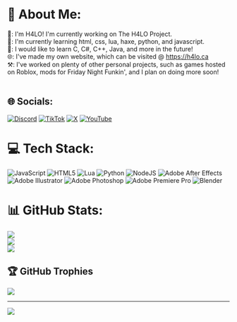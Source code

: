 # 💫 About Me:
🪽: I'm H4LO! I'm currently working on The H4LO Project.<br>📝: I'm currently learning html, css, lua, haxe, python, and javascript.<br>🏫: I would like to learn C, C#, C++, Java, and more in the future!<br>🌐: I've made my own website, which can be visited @ https://h4lo.ca<br>⚒️: I've worked on plenty of other personal projects, such as games hosted on Roblox, mods for Friday Night Funkin', and I plan on doing more soon!<br><br>


## 🌐 Socials:
[![Discord](https://img.shields.io/badge/Discord-%237289DA.svg?logo=discord&logoColor=white)](https://discord.gg/https://discord.com/users/617800457469034507) [![TikTok](https://img.shields.io/badge/TikTok-%23000000.svg?logo=TikTok&logoColor=white)](https://tiktok.com/@@theh4lo) [![X](https://img.shields.io/badge/X-black.svg?logo=X&logoColor=white)](https://x.com/@H4LO_5640) [![YouTube](https://img.shields.io/badge/YouTube-%23FF0000.svg?logo=YouTube&logoColor=white)](https://youtube.com/@https://www.youtube.com/@H4LO.) 

# 💻 Tech Stack:
![JavaScript](https://img.shields.io/badge/javascript-%23323330.svg?style=for-the-badge&logo=javascript&logoColor=%23F7DF1E) ![HTML5](https://img.shields.io/badge/html5-%23E34F26.svg?style=for-the-badge&logo=html5&logoColor=white) ![Lua](https://img.shields.io/badge/lua-%232C2D72.svg?style=for-the-badge&logo=lua&logoColor=white) ![Python](https://img.shields.io/badge/python-3670A0?style=for-the-badge&logo=python&logoColor=ffdd54) ![NodeJS](https://img.shields.io/badge/node.js-6DA55F?style=for-the-badge&logo=node.js&logoColor=white) ![Adobe After Effects](https://img.shields.io/badge/Adobe%20After%20Effects-9999FF.svg?style=for-the-badge&logo=Adobe%20After%20Effects&logoColor=white) ![Adobe Illustrator](https://img.shields.io/badge/adobe%20illustrator-%23FF9A00.svg?style=for-the-badge&logo=adobe%20illustrator&logoColor=white) ![Adobe Photoshop](https://img.shields.io/badge/adobe%20photoshop-%2331A8FF.svg?style=for-the-badge&logo=adobe%20photoshop&logoColor=white) ![Adobe Premiere Pro](https://img.shields.io/badge/Adobe%20Premiere%20Pro-9999FF.svg?style=for-the-badge&logo=Adobe%20Premiere%20Pro&logoColor=white) ![Blender](https://img.shields.io/badge/blender-%23F5792A.svg?style=for-the-badge&logo=blender&logoColor=white)
# 📊 GitHub Stats:
![](https://github-readme-stats.vercel.app/api?username=h4lodev&theme=dark&hide_border=false&include_all_commits=false&count_private=false)<br/>
![](https://github-readme-streak-stats.herokuapp.com/?user=h4lodev&theme=dark&hide_border=false)<br/>
![](https://github-readme-stats.vercel.app/api/top-langs/?username=h4lodev&theme=dark&hide_border=false&include_all_commits=false&count_private=false&layout=compact)

## 🏆 GitHub Trophies
![](https://github-profile-trophy.vercel.app/?username=h4lodev&theme=radical&no-frame=false&no-bg=true&margin-w=4)

---
[![](https://visitcount.itsvg.in/api?id=h4lodev&icon=0&color=0)](https://visitcount.itsvg.in)

<!-- Proudly created with GPRM ( https://gprm.itsvg.in ) -->
